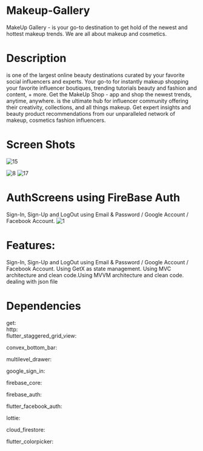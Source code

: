 # Makeup-Gallery
MakeUp Gallery - is your go-to destination to get hold of the newest and hottest makeup trends. We are all about makeup and cosmetics.
# Description
 is one of the largest online beauty destinations curated by your favorite social influencers and experts. Your go-to for instantly makeup shopping your favorite influencer boutiques, trending tutorials beauty and fashion and content, + more. Get the MakeUp Shop - app and shop the newest trends, anytime, anywhere.
  is the ultimate hub for influencer community offering their creativity, collections, and all things makeup. Get expert insights and beauty product recommendations from our unparalleled network of makeup, cosmetics fashion influencers.
  # Screen Shots
  
![15](https://user-images.githubusercontent.com/55621519/157058635-ea12f0c6-22d3-4752-928d-e72def0d0108.jpg)

![8](https://user-images.githubusercontent.com/55621519/157059174-d8c61908-970c-41b8-b8f0-bafd71119800.jpg)
![17](https://user-images.githubusercontent.com/55621519/157059535-49188b4e-2ef8-4936-8b31-7657561a590f.jpg)


 
# AuthScreens using FireBase Auth
Sign-In, Sign-Up and LogOut using Email & Password / Google Account / Facebook Account.
![1](https://user-images.githubusercontent.com/55621519/157057766-6ff8e7e1-33b4-4cad-9d47-ccec693030c8.jpg)

# Features:
Sign-In, Sign-Up and LogOut using Email & Password / Google Account / Facebook Account.
Using GetX as state management.
Using MVC architecture and clean code.Using MVVM architecture and clean code.
dealing with json file
# Dependencies
get:  
  http:  
  flutter_staggered_grid_view:
  
  convex_bottom_bar: 
  
  multilevel_drawer: 
  
  google_sign_in: 
  
  firebase_core: 
  
  firebase_auth:  
  
  flutter_facebook_auth: 
  
  lottie: 
  
  cloud_firestore:  
  
  flutter_colorpicker:
  

